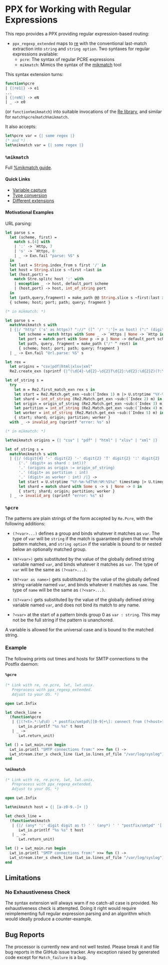 # PPX for Working with Regular Expressions

This repo provides a PPX providing regular expression-based routing:

- `ppx_regexp_extended` maps to [re][] with the conventional last-match extraction
  into `string` and `string option`. Two syntaxes for regular expressions available:
  - `pcre`: The syntax of regular PCRE expressions
  - `mikmatch`: Mimics the syntax of the [mikmatch](https://mjambon.github.io/mjambon2016/mikmatch-manual.html) tool

This syntax extension turns:
```ocaml
function%pcre
| {|re1|} -> e1
...
| {|reN|} -> eN
| _ -> e0
```
(or `function%mikmatch`) into suitable invocations of the [Re library][re], and similar for `match%pcre`/`match%mikmatch`.

It also accepts:
```ocaml
let%pcre var = {| some regex |}
(* and *)
let%mikmatch var = {| some regex |}
```

### `%mikmatch`

Full [%mikmatch guide](./MIK.md).

#### Quick Links
- [Variable capture](./MIK.md#variable-capture)
- [Type conversion](./MIK.md#type-conversion)
- [Different extensions](./MIK.md#alternatives)

#### Motivational Examples

URL parsing:
```ocaml
let parse s =
  let (scheme, first) =
    match s.[4] with
    | ':' -> `Http, 7
    | 's' -> `Https, 8
    | _ -> Exn.fail "parse: %S" s
  in
  let last = String.index_from s first '/' in
  let host = String.slice s ~first ~last in
  let (host,port) =
    match Stre.splitc host ':' with
    | exception _ -> host, default_port scheme
    | (host,port) -> host, int_of_string port
  in
  let (path,query,fragment) = make_path @@ String.slice s ~first:last in
  { scheme; host; port; path; query; fragment }

(* in mikmatch: *)

let parse s =
  match%mikmatch s with
  | {|/ "http" ('s' as https)? "://" ([^ '/' ':']+ as host) (":" (digit+ as port : int))? '/'? (_* as rest) /|} ->
      let scheme = match https with Some _ -> `Https | None -> `Http in
      let port = match port with Some p -> p | None -> default_port scheme in
      let path, query, fragment = make_path ("/" ^ rest) in
      { scheme; host; port; path; query; fragment }
  | _ -> Exn.fail "Url.parse: %S" s

```

```ocaml
let rex =
  let origins = "csv|pdf|html|xlsv|xml"
  Re2.create_exn (sprintf {|^(\d{4}-\d{2}-\d{2}T\d{2}:\d{2}:\d{2}Z)(?:\.(\d+))?\.(%s)\.(\d+)\.(\d+)$|} origins)

let of_string s =
  try
    let m = Re2.first_match_exn rex s in
    let start = Re2.Match.get_exn ~sub:(`Index 1) m |> U.strptime "%Y-%m-%dT%H:%M:%S%z" |> U.timegm in
    let shard = int_of_string (Re2.Match.get_exn ~sub:(`Index 2) m) in
    let origin = origin_of_string (Re2.Match.get_exn ~sub:(`Index 3) m) in
    let partition = int_of_string (Re2.Match.get_exn ~sub:(`Index 4) m) in
    let worker = int_of_string (Re2.Match.get_exn ~sub:(`Index 5) m) in
    { start; shard; origin; partition; worker }
  with _ -> invalid_arg (sprintf "error: %s" s)

(* in mikmatch: *)

let%mikmatch origins = {| "csv" | "pdf" | "html" | "xlsv" | "xml" |}

let of_string s =
  match%mikmatch s with
  | {|/ (digit{4} '-' digit{2} '-' digit{2} 'T' digit{2} ':' digit{2} ':' digit{2} 'Z' as timestamp)
      ('.' (digit+ as shard : int))? 
      '.' (origins as origin := origin_of_string)
      '.' (digit+ as partition : int)
      '.' (digit+ as worker : int) /|} ->
      let start = U.strptime "%Y-%m-%dT%H:%M:%S%z" timestamp |> U.timegm in
      let shard = match shard with Some s -> s | None -> 0 in
      { start; shard; origin; partition; worker }
  | _ -> invalid_arg (sprintf "error: %s" s)

```

### `%pcre`

The patterns are plain strings of the form accepted by `Re.Pcre`, with the following additions:

  - `(?<var>...)` defines a group and binds whatever it matches as `var`.
    The type of `var` will be `string` if the match is guaranteed given that
    the whole pattern matches, and `string option` if the variable is bound
    to or nested below an optionally matched group.

  - `(N?<var>)` gets substituted by the value of the globally defined string variable named `var`,
    and binds whatever it matches as `var`.
    The type of `var` will be the same as `(?<var>...)`.

  - `(N?<var as name>)` gets substituted by the value of the globally defined string variable named `var`,
    and binds whatever it matches as `name`.
    The type of `name` will be the same as `(?<var>...)`.

  - `(U?<var>)` gets substituted by the value of the globally defined string variable named `var`,
    and does not bind its match to any name.

  - `?<var>` at the start of a pattern binds group 0 as `var : string`.
    This may not be the full string if the pattern is unanchored.

A variable is allowed for the universal case and is bound to the matched
string.

### Example

The following prints out times and hosts for SMTP connections to the Postfix daemon:

#### `%pcre`
```ocaml
(* Link with re, re.pcre, lwt, lwt.unix.
   Preprocess with ppx_regexp_extended.
   Adjust to your OS. *)

open Lwt.Infix

let check_line =
  (function%pcre
   | {|(?<t>.*:\d\d) .* postfix/smtpd\[[0-9]+\]: connect from (?<host>[a-z0-9.-]+)|} ->
      Lwt_io.printlf "%s %s" t host
   | _ ->
      Lwt.return_unit)

let () = Lwt_main.run begin
  Lwt_io.printl "SMTP connections from:" >>= fun () ->
  Lwt_stream.iter_s check_line (Lwt_io.lines_of_file "/var/log/syslog")
end
```

#### `%mikmatch`
```ocaml
(* Link with re, re.pcre, lwt, lwt.unix.
   Preprocess with ppx_regexp_extended.
   Adjust to your OS. *)

open Lwt.Infix

let%mikmatch host = {| [a-z0-9.-]+ |}

let check_line =
  (function%mikmatch
   | {|/ (any* ':' digit digit as t) ' ' (any*) ' ' "postfix/smtpd" '[' digit+ ']' ": connect from " (host) /|} ->
      Lwt_io.printlf "%s %s" t host
   | _ ->
      Lwt.return_unit)

let () = Lwt_main.run begin
  Lwt_io.printl "SMTP connections from:" >>= fun () ->
  Lwt_stream.iter_s check_line (Lwt_io.lines_of_file "/var/log/syslog")
end
```

## Limitations

### No Exhaustiveness Check

The syntax extension will always warn if no catch-all case is provided.  No
exhaustiveness check is attempted.  Doing it right would require
reimplementing full regular expression parsing and an algorithm which would
ideally produce a counter-example.

## Bug Reports

The processor is currently new and not well tested.  Please break it and
file bug reports in the GitHub issue tracker.  Any exception raised by
generated code except for `Match_failure` is a bug.

[re]: https://github.com/ocaml/ocaml-re
